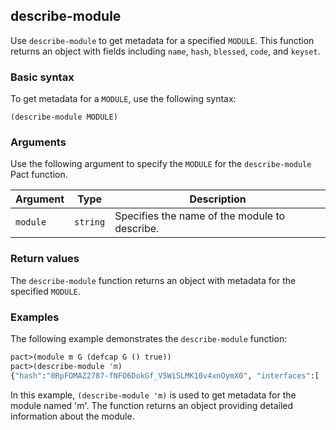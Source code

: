 ## describe-module
Use `describe-module` to get metadata for a specified `MODULE`. This function returns an object with fields including `name`, `hash`, `blessed`, `code`, and `keyset`.

### Basic syntax

To get metadata for a `MODULE`, use the following syntax:

`(describe-module MODULE)`

### Arguments

Use the following argument to specify the `MODULE` for the `describe-module` Pact function.

| Argument | Type   | Description                                  |
|----------|--------|----------------------------------------------|
| `module`   | `string` | Specifies the name of the module to describe.|

### Return values

The `describe-module` function returns an object with metadata for the specified `MODULE`.

### Examples

The following example demonstrates the `describe-module` function:

```lisp
pact>(module m G (defcap G () true))
pact>(describe-module 'm)
{"hash":"0RpFOMAZ2787-fNFO6DokGf_V5WiSLMK10v4xnOymX0", "interfaces":[  ], "name":"m"}
```

In this example, `(describe-module 'm)` is used to get metadata for the module named 'm'. The function returns an object providing detailed information about the module.
